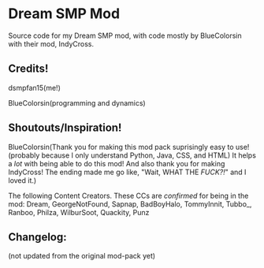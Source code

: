# Dream SMP Mod
Source code for my Dream SMP mod, with code mostly by BlueColorsin with their mod, IndyCross.



## Credits!
dsmpfan15(me!)

BlueColorsin(programming and dynamics)



## Shoutouts/Inspiration!
BlueColorsin(Thank you for making this mod pack suprisingly easy to use!(probably because I only understand Python, Java, CSS, and HTML) It helps a _lot_ with being able to do this mod! And also thank you for making IndyCross! The ending made me go like, "Wait, WHAT THE _FUCK?!_" and I loved it.)

The following Content Creators. These CCs are _confirmed_ for being in the mod:
Dream, GeorgeNotFound, Sapnap, BadBoyHalo, TommyInnit, Tubbo_, Ranboo, Philza, WilburSoot, Quackity, Punz



## Changelog:
(not updated from the original mod-pack yet)
